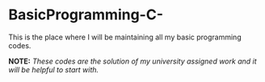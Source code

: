 # BasicProgramming-C-
This is the place where I will be maintaining all my basic programming codes.

**NOTE:**
_These codes are the solution of my university assigned work and it will be helpful to start with._
